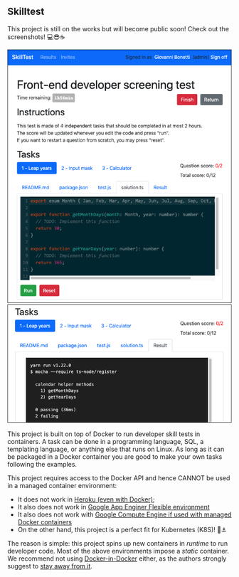 ## Skilltest

This project is still on the works but will become public soon!
Check out the screenshots! 💻😎☕️

![Screenshot 1](public/screenshots/screenshot-1.png)
![Screenshot 1](public/screenshots/screenshot-2.png)

This project is built on top of Docker to run developer skill tests in containers. A task can be done in a programming language, SQL, a templating language, or anything else that runs on Linux. As long as it can be packaged in a Docker container you are good to make your own tasks following the examples.

This project requires access to the Docker API and hence CANNOT be used in a managed container environment:
- It does not work in [Heroku (even with Docker)](https://devcenter.heroku.com/articles/container-registry-and-runtime);
- It also does not work in [Google App Enginer Flexible environment](https://cloud.google.com/appengine/docs/flexible/)
- It also does not work with [Google Compute Engine if used with managed Docker containers](https://cloud.google.com/compute/docs/containers/deploying-containers)
- On the other hand, this project is a perfect fit for Kubernetes (K8S)! 🚢⚓️

The reason is simple: this project spins up new containers in _runtime_ to run developer code. Most of the above environments impose a _static_ container. We recommend not using [Docker-in-Docker](https://github.com/jpetazzo/dind) either, as the authors strongly suggest to [stay away from it](http://jpetazzo.github.io/2015/09/03/do-not-use-docker-in-docker-for-ci/).

